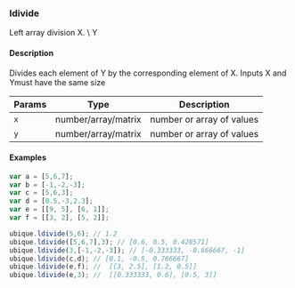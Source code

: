 ### ldivide
Left array division X. \ Y


#### Description

Divides each element of Y by the corresponding element of X. Inputs X and Ymust have the same size


|Params|Type|Description
|---------|----|-----------
|`x` | number/array/matrix | number or array of values
|`y` | number/array/matrix | number or array of values


#### Examples

```js
var a = [5,6,7];
var b = [-1,-2,-3];
var c = [5,6,3];
var d = [0.5,-3,2.3];
var e = [[9, 5], [6, 1]];
var f = [[3, 2], [5, 2]];

ubique.ldivide(5,6); // 1.2
ubique.ldivide([5,6,7],3); // [0.6, 0.5, 0.428571]
ubique.ldivide(3,[-1,-2,-3]); // [-0.333333, -0.666667, -1]
ubique.ldivide(c,d); // [0.1, -0.5, 0.766667]
ubique.ldivide(e,f); //  [[3, 2.5], [1.2, 0.5]]
ubique.ldivide(e,3); //  [[0.333333, 0.6], [0.5, 3]]
```

